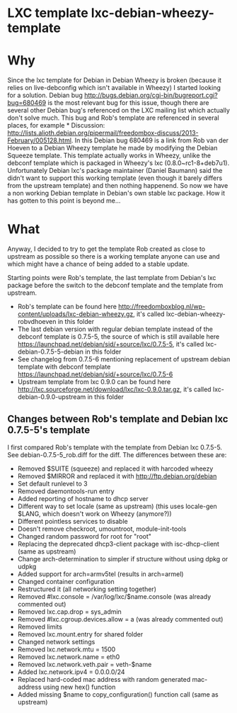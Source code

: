 LXC template lxc-debian-wheezy-template
=======================================

# Why
Since the lxc template for Debian in Debian Wheezy is broken (because it relies on live-debconfig which isn't available in Wheezy) I started looking for a solution.
Debian bug http://bugs.debian.org/cgi-bin/bugreport.cgi?bug=680469 is the most relevant bug for this issue, though there are several other Debian bug's referenced on the LXC mailing list which actually don't solve much. This bug and Rob's template are referenced in several places, for example * Discussion: http://lists.alioth.debian.org/pipermail/freedombox-discuss/2013-February/005128.html.
In this Debian bug 680469 is a link from Rob van der Hoeven to a Debian Wheezy template he made by modifying the Debian Squeeze template. This template actually works in Wheezy, unlike the debconf template which is packaged in Wheezy's lxc (0.8.0~rc1-8+deb7u1). 
Unfortunately Debian lxc's package maintainer (Daniel Baumann) said the didn't want to support this working template (even though it barely differs from the upstream template) and then nothing happenend.
So now we have a non working Debian template in Debian's own stable lxc package. How it has gotten to this point is beyond me...

# What
Anyway, I decided to try to get the template Rob created as close to upstream as possible so there is a working template anyone can use and which might have a chance of being added to a stable update.

Starting points were Rob's template, the last template from Debian's lxc package before the switch to the debconf template and the template from upstream.
* Rob's template can be found here http://freedomboxblog.nl/wp-content/uploads/lxc-debian-wheezy.gz, it's called lxc-debian-wheezy-robvdhoeven in this folder
* The last debian version with regular debian template instead of the debconf template is 0.7.5-5, the source of which is still available here https://launchpad.net/debian/sid/+source/lxc/0.7.5-5, it's called lxc-debian-0.7.5-5-debian in this folder
 * See changelog from 0.7.5-6 mentioning replacement of upstream debian template with debconf template https://launchpad.net/debian/sid/+source/lxc/0.7.5-6
* Upstream template from lxc 0.9.0 can be found here http://lxc.sourceforge.net/download/lxc/lxc-0.9.0.tar.gz, it's called lxc-debian-0.9.0-upstream in this folder

## Changes between Rob's template and Debian lxc 0.7.5-5's template
I first compared Rob's template with the template from Debian lxc 0.7.5-5. See debian-0.7.5-5_rob.diff for the diff. The differences between these are:
* Removed $SUITE (squeeze) and replaced it with harcoded wheezy
* Removed $MIRROR and replaced it with http://ftp.debian.org/debian
* Set default runlevel to 3
* Removed daemontools-run entry
* Added reporting of hostname to dhcp server
* Different way to set locale (same as upstream) (this uses locale-gen $LANG, which doesn't work on Wheezy (anymore?))
* Different pointless services to disable
 * Doesn't remove checkroot, umountroot, module-init-tools
* Changed random password for root for "root"
* Replacing the deprecated dhcp3-client package with isc-dhcp-client (same as upstream)
* Change arch-determination to simpler if structure without using dpkg or udpkg
* Added support for arch=armv5tel (results in arch=armel)
* Changed container configuration
 * Restructured it (all networking setting together)
 * Removed #lxc.console = /var/log/lxc/$name.console (was already commented out)
 * Removed lxc.cap.drop = sys_admin
 * Removed #lxc.cgroup.devices.allow = a (was already commented out)
 * Removed limits
 * Removed lxc.mount.entry for shared folder
 * Changed network settings
  * Removed lxc.network.mtu = 1500
  * Removed lxc.network.name = eth0
  * Removed lxc.network.veth.pair = veth-$name
  * Added lxc.network.ipv4 = 0.0.0.0/24
  * Replaced hard-coded mac address with random generated mac-address using new hex() function
* Added missing $name to copy_configuration() function call (same as upstream)


